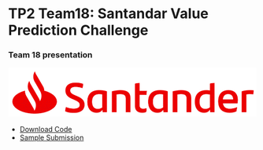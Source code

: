 # TP2 Team18: Santandar Value Prediction Challenge

### Team 18 presentation
[![OurVideo](santander_logo.png)](https://www.youtube.com/watch?v=GZB_d4IttSs&t=12s)
- [Download Code](Santander.R)
- [Sample Submission](sample_submission.csv)

